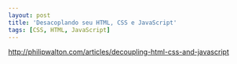 ```yaml
---
layout: post
title: 'Desacoplando seu HTML, CSS e JavaScript'
tags: [CSS, HTML, JavaScript]
---
```


<http://philipwalton.com/articles/decoupling-html-css-and-javascript>
